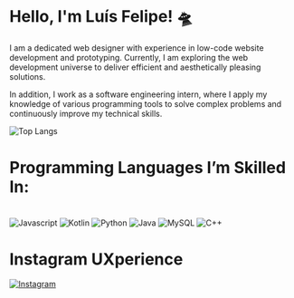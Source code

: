 # Hello, I'm Luís Felipe! 🛸

I am a dedicated web designer with experience in low-code website development and prototyping. Currently, I am exploring the web development universe to deliver efficient and aesthetically pleasing solutions.

In addition, I work as a software engineering intern, where I apply my knowledge of various programming tools to solve complex problems and continuously improve my technical skills.

![Top Langs](https://github-readme-stats.vercel.app/api/top-langs/?username=luisxxfelipe&hide_progress=true)

# Programming Languages I’m Skilled In:

<div style = "display: inline block"><br/>
<img align="center" alt = "Javascript" src="https://img.shields.io/badge/JavaScript-F7DF1E?style=for-the-badge&logo=javascript&logoColor=black"/>
<img align="center" alt = "Kotlin" src="https://img.shields.io/badge/Kotlin-0095D5?&style=for-the-badge&logo=kotlin&logoColor=white"/>  
<img align="center" alt = "Python" src="https://img.shields.io/badge/Python-3776AB?style=for-the-badge&logo=python&logoColor=white"/> 
<img align="center" alt = "Java" src="https://img.shields.io/badge/Java-ED8B00?style=for-the-badge&logo=openjdk&logoColor=white)"/> 
<img align="center" alt = "MySQL" src="https://img.shields.io/badge/MySQL-00000F?style=for-the-badge&logo=mysql&logoColor=white"/> 
<img align="center" alt = "C++" src="https://img.shields.io/badge/C%2B%2B-00599C?style=for-the-badge&logo=c%2B%2B&logoColor=white"/> 
</div> 

# Instagram UXperience

[![Instagram](https://img.shields.io/badge/Instagram-E4405F?style=for-the-badge&logo=instagram&logoColor=white)](https://www.instagram.com/uxperience__/)

